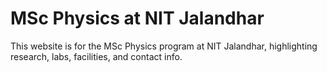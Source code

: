 # MSc Physics at NIT Jalandhar

This website is for the MSc Physics program at NIT Jalandhar, highlighting research, labs, facilities, and contact info.
